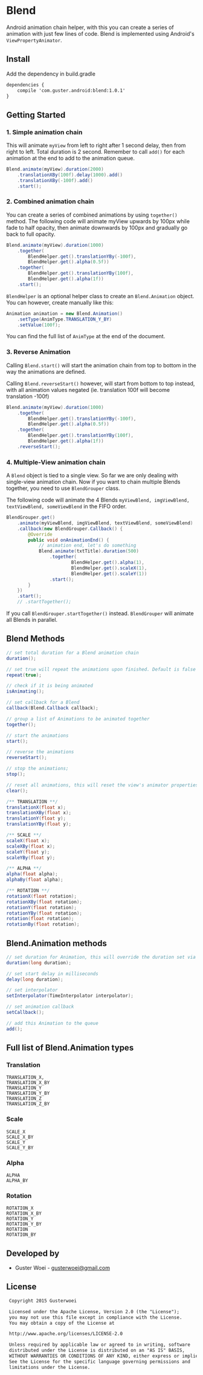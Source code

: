 # Blend
Android animation chain helper, with this you can create a series of animation with just few lines of code.
Blend is implemented using Android's ```ViewPropertyAnimator```.

## Install
Add the dependency in build.gradle
```xml
dependencies {
    compile 'com.guster.android:blend:1.0.1'
}
```

## Getting Started
### 1. Simple animation chain
This will animate ```myView``` from left to right after 1 second delay, then from right to left.
Total duration is 2 second. Remember to call ```add()``` for each animation at the end to add to the animation queue.
```java
Blend.animate(myView).duration(2000)
    .translationXBy(100f).delay(1000).add()
    .translationXBy(-100f).add()
    .start();
```

### 2. Combined animation chain
You can create a series of combined animations by using ```together()``` method.
The following code will animate myView upwards by 100px while fade to half opacity, then animate downwards by 100px and
gradually go back to full opacity.
```java
Blend.animate(myView).duration(1000)
    .together(
        BlendHelper.get().translationYBy(-100f),
        BlendHelper.get().alpha(0.5f))
    .together(
        BlendHelper.get().translationYBy(100f),
        BlendHelper.get().alpha(1f))
    .start();
```
```BlendHelper``` is an optional helper class to create an ```Blend.Animation``` object.
You can however, create manually like this:
```java
Animation animation = new Blend.Animation()
    .setType(AnimType.TRANSLATION_Y_BY)
    .setValue(100f);
```
You can find the full list of ```AnimType``` at the end of the document.

### 3. Reverse Animation
Calling ```Blend.start()``` will start the animation chain from top to bottom in the way the animations
are defined.

Calling ```Blend.reverseStart()``` however, will start from bottom to top instead, with all animation values
negated (ie. translation 100f will become translation -100f)
```java
Blend.animate(myView).duration(1000)
    .together(
        BlendHelper.get().translationYBy(-100f),
        BlendHelper.get().alpha(0.5f))
    .together(
        BlendHelper.get().translationYBy(100f),
        BlendHelper.get().alpha(1f))
    .reverseStart();
```

### 4. Multiple-View animation chain
A ```Blend``` object is tied to a single view. So far we are only dealing with single-view animation chain.
Now if you want to chain multiple Blends together, you need to use ```BlendGrouper``` class.

The following code will animate the 4 Blends ```myViewBlend, imgViewBlend, textViewBlend, someViewBlend```
in the FIFO order.

```java
BlendGrouper.get()
    .animate(myViewBlend, imgViewBlend, textViewBlend, someViewBlend)
    .callback(new BlendGrouper.Callback() {
        @Override
        public void onAnimationEnd() {
            // animation end, let's do something
            Blend.animate(txtTitle).duration(500)
                .together(
                        BlendHelper.get().alpha(1),
                        BlendHelper.get().scaleX(1),
                        BlendHelper.get().scaleY(1))
                .start();
        }
    })
    .start();
    // .startTogether();
```

If you call ```BlendGrouper.startTogether()``` instead. ```BlendGrouper``` will animate all Blends in parallel.

## Blend Methods
```java
// set total duration for a Blend animation chain
duration();

// set true will repeat the animations upon finished. Default is false
repeat(true);

// check if it is being animated
isAnimating();

// set callback for a Blend
callback(Blend.Callback callback);

// group a list of Animations to be animated together
together();

// start the animations
start();

// reverse the animations
reverseStart();

// stop the animations;
stop();

// reset all animations, this will reset the view's animator properties to its default values
clear();

/** TRANSLATION **/
translationX(float x);
translationXBy(float x);
translationY(float y);
translationYBy(float y);

/** SCALE **/
scaleX(float x);
scaleXBy(float x);
scaleY(float y);
scaleYBy(float y);

/** ALPHA **/
alpha(float alpha);
alphaBy(float alpha);

/** ROTATION **/
rotationX(float rotation);
rotationXBy(float rotation);
rotationY(float rotation);
rotationYBy(float rotation);
rotation(float rotation);
rotationBy(float rotation);
```

## Blend.Animation methods
```java
// set duration for Animation, this will override the duration set via Blend.duration()
duration(long duration);

// set start delay in milliseconds
delay(long duration);

// set interpolator
setInterpolator(TimeInterpolator interpolator);

// set animation callback
setCallback();

// add this Animation to the queue
add();
```

## Full list of Blend.Animation types
### Translation
```
TRANSLATION_X,
TRANSLATION_X_BY
TRANSLATION_Y
TRANSLATION_Y_BY
TRANSLATION_Z
TRANSLATION_Z_BY
```

### Scale
```
SCALE_X
SCALE_X_BY
SCALE_Y
SCALE_Y_BY
```

### Alpha
```
ALPHA
ALPHA_BY
```

### Rotation
```
ROTATION_X
ROTATION_X_BY
ROTATION_Y
ROTATION_Y_BY
ROTATION
ROTATION_BY
```

## Developed by
* Guster Woei - <gusterwoei@gmail.com>

## License
```xml
 Copyright 2015 Gusterwoei

 Licensed under the Apache License, Version 2.0 (the "License");
 you may not use this file except in compliance with the License.
 You may obtain a copy of the License at

 http://www.apache.org/licenses/LICENSE-2.0

 Unless required by applicable law or agreed to in writing, software
 distributed under the License is distributed on an "AS IS" BASIS,
 WITHOUT WARRANTIES OR CONDITIONS OF ANY KIND, either express or implied.
 See the License for the specific language governing permissions and
 limitations under the License.
```